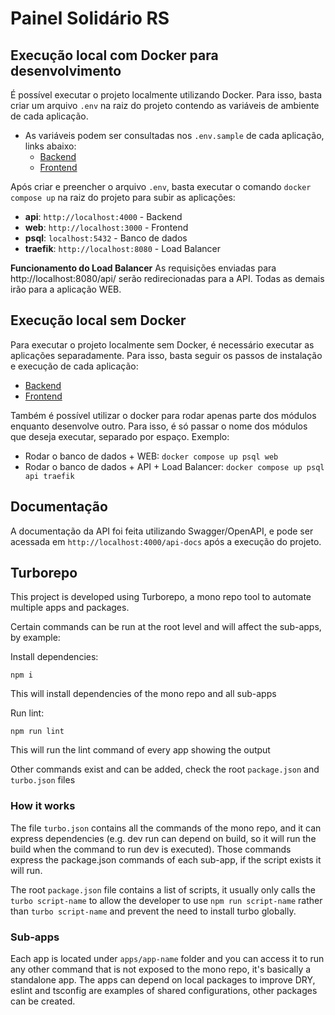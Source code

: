 # Painel Solidário RS

## Execução local com Docker para desenvolvimento

É possível executar o projeto localmente utilizando Docker.
Para isso, basta criar um arquivo `.env` na raiz do projeto contendo as variáveis de ambiente de cada aplicação.
- As variáveis podem ser consultadas nos `.env.sample` de cada aplicação, links abaixo:
  - [Backend](./apps/api/.env.sample)
  - [Frontend](./apps/web/.env.sample)

Após criar e preencher o arquivo `.env`, basta executar o comando `docker compose up` na raiz do projeto para subir as aplicações:
- **api**: `http://localhost:4000` - Backend
- **web**: `http://localhost:3000` - Frontend
- **psql**: `localhost:5432` - Banco de dados
- **traefik**: `http://localhost:8080` - Load Balancer

**Funcionamento do Load Balancer**
As requisições enviadas para http://localhost:8080/api/ serão redirecionadas para a API. Todas as demais irão para a aplicação WEB.

## Execução local sem Docker

Para executar o projeto localmente sem Docker, é necessário executar as aplicações separadamente.
Para isso, basta seguir os passos de instalação e execução de cada aplicação:
- [Backend](./apps/api/README.md)
- [Frontend](./apps/web/README.md)

Também é possível utilizar o docker para rodar apenas parte dos módulos enquanto desenvolve outro. Para isso, é só passar o nome dos módulos que deseja executar, separado por espaço. Exemplo:

- Rodar o banco de dados + WEB: `docker compose up psql web`
- Rodar o banco de dados + API + Load Balancer: `docker compose up psql api traefik`

## Documentação

A documentação da API foi feita utilizando Swagger/OpenAPI, e pode ser acessada em `http://localhost:4000/api-docs` após a execução do projeto.

## Turborepo

This project is developed using Turborepo, a mono repo tool to automate multiple apps and packages.

Certain commands can be run at the root level and will affect the sub-apps, by example:

Install dependencies:
```
npm i
```
This will install dependencies of the mono repo and all sub-apps

Run lint:
```
npm run lint
```
This will run the lint command of every app showing the output

Other commands exist and can be added, check the root `package.json` and `turbo.json` files

### How it works

The file `turbo.json` contains all the commands of the mono repo, and it can express dependencies (e.g. dev run can depend on build, so it will run the build when the command to run dev is executed). Those commands express the package.json commands of each sub-app, if the script exists it will run.

The root `package.json` file contains a list of scripts, it usually only calls the `turbo script-name` to allow the developer to use `npm run script-name` rather than `turbo script-name` and prevent the need to install turbo globally.

### Sub-apps

Each app is located under `apps/app-name` folder and you can access it to run any other command that is not exposed to the mono repo, it's basically a standalone app. The apps can depend on local packages to improve DRY, eslint and tsconfig are examples of shared configurations, other packages can be created.
